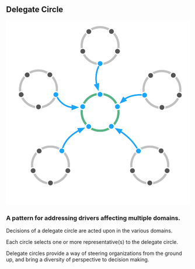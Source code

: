 ## Delegate Circle

![right,fit](img/structural-patterns/delegate-circle.png)

### A pattern for addressing drivers affecting multiple domains.

Decisions of a delegate circle are acted upon in the various domains.

Each circle selects one or more representative(s) to the delegate circle.

Delegate circles provide a way of steering organizations from the ground up, and bring a diversity of perspective to decision making.
